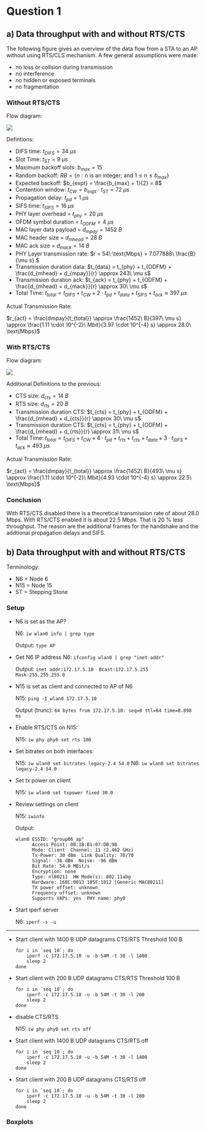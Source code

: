 # Question 1
## a) Data throughput with and without RTS/CTS

The following figure gives an overview of the data flow from 
a STA to an AP without using RTS/CLS mechanism. A few general assumptions were made:

* no loss or collsion during transmission
* no interference 
* no hidden or exposed terminals
* no fragmentation

### Without RTS/CTS
Flow diagram:

![](q1/transmission_without_RTS_CTS.png)

Defintions:

* DIFS time: $t_{DIFS} = 34\ \mu s$
* Slot Time: $t_{ST} = 9\ \mu s$
* Maximum backoff slots: $b_{max} = 15$
* Random backoff: $RB = \{ n : \text{n is an integer; and } 1 \leq n \leq b_{max} \}$
* Expected backoff: $b_{expt} = \frac{b_{max} + 1}{2} = 8$
* Contention window: $t_{CW} = b_{expt} \cdot t_{ST} = 72\ \mu s$
* Propagation delay: $t_{pd} = 1\ \mu s$
* SIFS time: $t_{SIFS} = 16\ \mu s$
* PHY layer overhead = $t_{phy} = 20\ \mu s$
* OFDM symbol duration = $t_{ODFM} = 4\ \mu s$
* MAC layer data payload = $d_{mpay} = 1452\ B$
* MAC header size = $d_{mhead} = 28\ B$
* MAC ack size = $d_{mack} = 14\ B$
* PHY Layer transmission rate: $r = 54\ \text{Mbps} = 7.077888\ \frac{B}{\mu s} $
* Transmission duration data: $t_{data} = t_{phy} + t_{ODFM} + \frac{d_{mhead} + d_{mpay}}{r} \approx 243\ \mu s$
* Transmission duration ack: $t_{ack} = t_{phy} + t_{ODFM} + \frac{d_{mhead} + d_{mack}}{r} \approx 30\ \mu s$
* Total Time: $t_{total} = t_{DIFS} + t_{CW} + 2 \cdot t_{pd} + t_{data} + t_{SIFS} + t_{ack} \approx 397\ \mu s$


Actual Transmission Rate:

 $r_{act} = \frac{dmpay}{t_{total}} \approx \frac{1452\ B}{397\ \mu s} \approx \frac{1.11 \cdot 10^{-2}\ Mbit}{3.97 \cdot 10^{-4} s} \approx 28.0\ \text{Mbps}$
 

### With RTS/CTS

Flow diagram:

![](q1/transmission_with_RTS_CTS.png)

Additional Definitions to the previous:

* CTS size: $d_{cts} = 14\ B$
* RTS size: $d_{rts} = 20\ B$
* Transmission duration CTS: $t_{cts} = t_{phy} + t_{ODFM} + \frac{d_{mhead} + d_{cts}}{r} \approx 30\ \mu s$
* Transmission duration CTS: $t_{cts} = t_{phy} + t_{ODFM} + \frac{d_{mhead} + d_{rts}}{r} \approx 31\ \mu s$
* Total Time: $t_{total} = t_{DIFS} + t_{CW} + 4 \cdot t_{pd} + t_{rts} + t_{cts} + t_{data} + 3 \cdot t_{SIFS} + t_{ack} \approx 493\ \mu s$

Actual Transmission Rate:

 $r_{act} = \frac{dmpay}{t_{total}} \approx \frac{1452\ B}{493\ \mu s} \approx \frac{1.11 \cdot 10^{-2}\ Mbit}{4.93 \cdot 10^{-4} s} \approx 22.5\ \text{Mbps}$
 
### Conclusion

With RTS/CTS disabled there is a theoretical transmission rate of about 28.0 Mbps. With RTS/CTS enabled it is about 22.5 Mbps. That is 20 % less throughput. The reason are the additional frames for the handshake and the addtional propagation delays and SIFS. 

## b) Data throughput with and without RTS/CTS

Terminology: 

* N6 = Node 6
* N15 = Node 15
* ST = Stepping Stone

### Setup

* N6 is set as the AP?

	N6: `iw wlan0 info | grep type`
	
	Output: `type AP`
	
* Get N6 IP address
	N6: `ifconfig wlan0 | grep "inet addr"`
	
	Output:
	`inet addr:172.17.5.10  Bcast:172.17.5.255  Mask:255.255.255.0`
	
* N15 is set as client and connected to AP of N6

	N15: `ping -I wlan0 172.17.5.10`
	
	Output (trunc): 
	`64 bytes from 172.17.5.10: seq=0 ttl=64 time=0.898 ms`
	
* Enable RTS/CTS on N15:

	N15: `iw phy phy0 set rts 100`

* Set bitrates on both interfaces:

	N15: `iw wlan0 set bitrates legacy-2.4 54.0`
	N6: `iw wlan0 set bitrates legacy-2.4 54.0`
	
* Set tx power on client

	N15: `iw wlan0 set txpower fixed 30.0`
	
* Review settings on client

	N15: `iwinfo`
	
	Output: 
	
	```
	wlan0 ESSID: "group06_ap"
          Access Point: 00:1B:B1:07:DB:9B
          Mode: Client  Channel: 11 (2.462 GHz)
          Tx-Power: 30 dBm  Link Quality: 70/70
          Signal: -38 dBm  Noise: -96 dBm
          Bit Rate: 54.0 MBit/s
          Encryption: none
          Type: nl80211  HW Mode(s): 802.11abg
          Hardware: 168C:0013 185F:1012 [Generic MAC80211]
          TX power offset: unknown
          Frequency offset: unknown
          Supports VAPs: yes  PHY name: phy0
	```

* Start iperf server

	N6: `iperf -s -u`
	
---
	
* Start client with 1400 B UDP datagrams CTS/RTS Threshold 100 B

	```
	for i in `seq 10`; do 
		iperf -c 172.17.5.10 -u -b 54M -t 30 -l 1400
		sleep 2
	done
	```

* Start client with 200 B UDP datagrams CTS/RTS Threshold 100 B

	```
	for i in `seq 10`; do 
		iperf -c 172.17.5.10 -u -b 54M -t 30 -l 200
		sleep 2
	done
	```
* disable CTS/RTS

	N15: `iw phy phy0 set rts off`
	
* Start client with 1400 B UDP datagrams CTS/RTS off

	```
	for i in `seq 10`; do 
		iperf -c 172.17.5.10 -u -b 54M -t 30 -l 1400
		sleep 2
	done
	```

* Start client with 200 B UDP datagrams CTS/RTS off

	```
	for i in `seq 10`; do 
		iperf -c 172.17.5.10 -u -b 54M -t 30 -l 200
		sleep 2
	done
	```
	
### Boxplots


